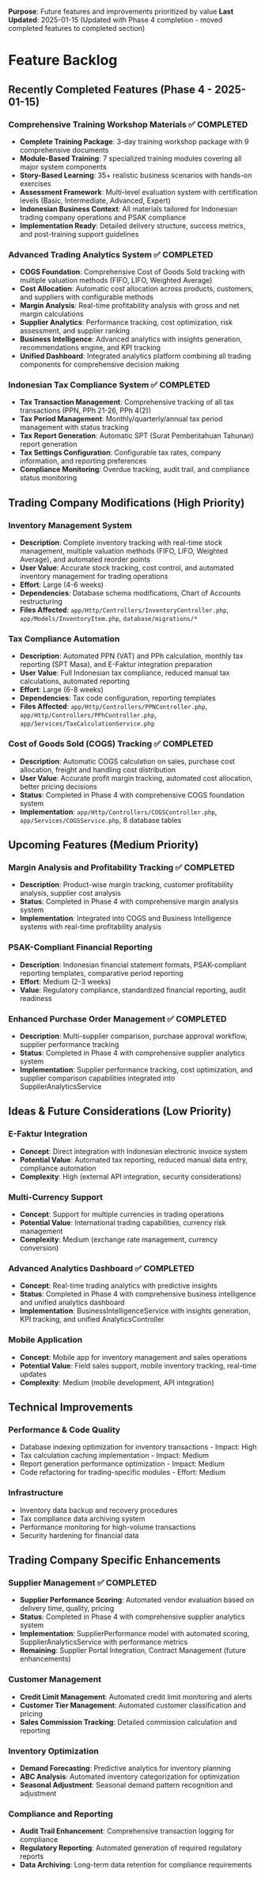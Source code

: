 **Purpose**: Future features and improvements prioritized by value
**Last Updated**: 2025-01-15 (Updated with Phase 4 completion - moved completed features to completed section)

# Feature Backlog

## Recently Completed Features (Phase 4 - 2025-01-15)

### Comprehensive Training Workshop Materials ✅ COMPLETED

-   **Complete Training Package**: 3-day training workshop package with 9 comprehensive documents
-   **Module-Based Training**: 7 specialized training modules covering all major system components
-   **Story-Based Learning**: 35+ realistic business scenarios with hands-on exercises
-   **Assessment Framework**: Multi-level evaluation system with certification levels (Basic, Intermediate, Advanced, Expert)
-   **Indonesian Business Context**: All materials tailored for Indonesian trading company operations and PSAK compliance
-   **Implementation Ready**: Detailed delivery structure, success metrics, and post-training support guidelines

### Advanced Trading Analytics System ✅ COMPLETED

-   **COGS Foundation**: Comprehensive Cost of Goods Sold tracking with multiple valuation methods (FIFO, LIFO, Weighted Average)
-   **Cost Allocation**: Automatic cost allocation across products, customers, and suppliers with configurable methods
-   **Margin Analysis**: Real-time profitability analysis with gross and net margin calculations
-   **Supplier Analytics**: Performance tracking, cost optimization, risk assessment, and supplier ranking
-   **Business Intelligence**: Advanced analytics with insights generation, recommendations engine, and KPI tracking
-   **Unified Dashboard**: Integrated analytics platform combining all trading components for comprehensive decision making

### Indonesian Tax Compliance System ✅ COMPLETED

-   **Tax Transaction Management**: Comprehensive tracking of all tax transactions (PPN, PPh 21-26, PPh 4(2))
-   **Tax Period Management**: Monthly/quarterly/annual tax period management with status tracking
-   **Tax Report Generation**: Automatic SPT (Surat Pemberitahuan Tahunan) report generation
-   **Tax Settings Configuration**: Configurable tax rates, company information, and reporting preferences
-   **Compliance Monitoring**: Overdue tracking, audit trail, and compliance status monitoring

## Trading Company Modifications (High Priority)

### Inventory Management System

-   **Description**: Complete inventory tracking with real-time stock management, multiple valuation methods (FIFO, LIFO, Weighted Average), and automated reorder points
-   **User Value**: Accurate stock tracking, cost control, and automated inventory management for trading operations
-   **Effort**: Large (4-6 weeks)
-   **Dependencies**: Database schema modifications, Chart of Accounts restructuring
-   **Files Affected**: `app/Http/Controllers/InventoryController.php`, `app/Models/InventoryItem.php`, `database/migrations/*`

### Tax Compliance Automation

-   **Description**: Automated PPN (VAT) and PPh calculation, monthly tax reporting (SPT Masa), and E-Faktur integration preparation
-   **User Value**: Full Indonesian tax compliance, reduced manual tax calculations, automated reporting
-   **Effort**: Large (6-8 weeks)
-   **Dependencies**: Tax code configuration, reporting templates
-   **Files Affected**: `app/Http/Controllers/PPNController.php`, `app/Http/Controllers/PPhController.php`, `app/Services/TaxCalculationService.php`

### Cost of Goods Sold (COGS) Tracking ✅ COMPLETED

-   **Description**: Automatic COGS calculation on sales, purchase cost allocation, freight and handling cost distribution
-   **User Value**: Accurate profit margin tracking, automated cost allocation, better pricing decisions
-   **Status**: Completed in Phase 4 with comprehensive COGS foundation system
-   **Implementation**: `app/Http/Controllers/COGSController.php`, `app/Services/COGSService.php`, 8 database tables

## Upcoming Features (Medium Priority)

### Margin Analysis and Profitability Tracking ✅ COMPLETED

-   **Description**: Product-wise margin tracking, customer profitability analysis, supplier cost analysis
-   **Status**: Completed in Phase 4 with comprehensive margin analysis system
-   **Implementation**: Integrated into COGS and Business Intelligence systems with real-time profitability analysis

### PSAK-Compliant Financial Reporting

-   **Description**: Indonesian financial statement formats, PSAK-compliant reporting templates, comparative period reporting
-   **Effort**: Medium (2-3 weeks)
-   **Value**: Regulatory compliance, standardized financial reporting, audit readiness

### Enhanced Purchase Order Management ✅ COMPLETED

-   **Description**: Multi-supplier comparison, purchase approval workflow, supplier performance tracking
-   **Status**: Completed in Phase 4 with comprehensive supplier analytics system
-   **Implementation**: Supplier performance tracking, cost optimization, and supplier comparison capabilities integrated into SupplierAnalyticsService

## Ideas & Future Considerations (Low Priority)

### E-Faktur Integration

-   **Concept**: Direct integration with Indonesian electronic invoice system
-   **Potential Value**: Automated tax reporting, reduced manual data entry, compliance automation
-   **Complexity**: High (external API integration, security considerations)

### Multi-Currency Support

-   **Concept**: Support for multiple currencies in trading operations
-   **Potential Value**: International trading capabilities, currency risk management
-   **Complexity**: Medium (exchange rate management, currency conversion)

### Advanced Analytics Dashboard ✅ COMPLETED

-   **Concept**: Real-time trading analytics with predictive insights
-   **Status**: Completed in Phase 4 with comprehensive business intelligence and unified analytics dashboard
-   **Implementation**: BusinessIntelligenceService with insights generation, KPI tracking, and unified AnalyticsController

### Mobile Application

-   **Concept**: Mobile app for inventory management and sales operations
-   **Potential Value**: Field sales support, mobile inventory tracking, real-time updates
-   **Complexity**: Medium (mobile development, API integration)

## Technical Improvements

### Performance & Code Quality

-   Database indexing optimization for inventory transactions - Impact: High
-   Tax calculation caching implementation - Impact: Medium
-   Report generation performance optimization - Impact: Medium
-   Code refactoring for trading-specific modules - Effort: Medium

### Infrastructure

-   Inventory data backup and recovery procedures
-   Tax compliance data archiving system
-   Performance monitoring for high-volume transactions
-   Security hardening for financial data

## Trading Company Specific Enhancements

### Supplier Management ✅ COMPLETED

-   **Supplier Performance Scoring**: Automated vendor evaluation based on delivery time, quality, pricing
-   **Status**: Completed in Phase 4 with comprehensive supplier analytics system
-   **Implementation**: SupplierPerformance model with automated scoring, SupplierAnalyticsService with performance metrics
-   **Remaining**: Supplier Portal Integration, Contract Management (future enhancements)

### Customer Management

-   **Credit Limit Management**: Automated credit limit monitoring and alerts
-   **Customer Tier Management**: Automated customer classification and pricing
-   **Sales Commission Tracking**: Detailed commission calculation and reporting

### Inventory Optimization

-   **Demand Forecasting**: Predictive analytics for inventory planning
-   **ABC Analysis**: Automated inventory categorization for optimization
-   **Seasonal Adjustment**: Seasonal demand pattern recognition and adjustment

### Compliance and Reporting

-   **Audit Trail Enhancement**: Comprehensive transaction logging for compliance
-   **Regulatory Reporting**: Automated generation of required regulatory reports
-   **Data Archiving**: Long-term data retention for compliance requirements
